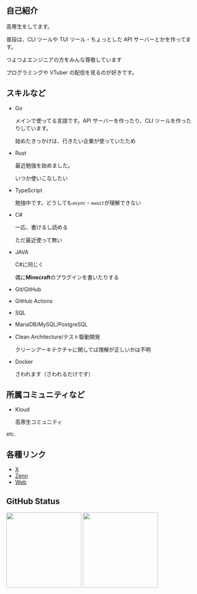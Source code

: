 ## 自己紹介

高専生をしてます。

普段は、CLI ツールや TUI ツール・ちょっとした API サーバーとかを作ってます。

つよつよエンジニアの方をみんな尊敬しています

プログラミングや VTuber の配信を見るのが好きです。

## スキルなど

- Go

  メインで使ってる言語です。API サーバーを作ったり、CLI ツールを作ったりしています。

  始めたきっかけは、行きたい企業が使っていたため

- Rust

  最近勉強を始めました。

  いつか使いこなしたい

- TypeScript

  勉強中です。どうしても`async`・`await`が理解できない

- C#

  一応、書けるし読める

  ただ最近使って無い

- JAVA

  C#に同じく

  偶に**Minecraft**のプラグインを書いたりする

- Git/GitHub

- GitHub Actions

- SQL

- MariaDB/MySQL/PostgreSQL

- Clean Architecture/テスト駆動開発

  クリーンアーキテクチャに関しては理解が正しいかは不明

- Docker

  さわれます（さわれるだけです）

## 所属コミュニティなど

- Kloud

  高専生コミュニティ

etc.

## 各種リンク

- [X](https://www.x.com/yuki_pc_it)
- [Zenn](https://zenn.dev/aqyuki)
- [Web](https://me.aq-yuki.net)

## GitHub Status

<p>

<img src="https://github-readme-stats.vercel.app/api/top-langs/?username=aqyuki&layout=compact" height=200>

<img src="https://github-readme-stats.vercel.app/api?username=aqyuki&show_icons=true" height=200>

</p>
